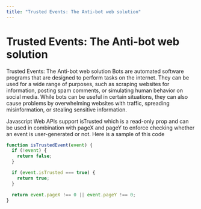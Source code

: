 ```yaml
---
title: "Trusted Events: The Anti-bot web solution"
---
```


# Trusted Events: The Anti-bot web solution

Trusted Events: The Anti-bot web solution Bots are automated software programs that are designed to perform tasks on the
internet. They can be used for a wide range of purposes, such as scraping websites for information, posting spam
comments, or simulating human behavior on social media. While bots can be useful in certain situations, they can also
cause problems by overwhelming websites with traffic, spreading misinformation, or stealing sensitive information.

Javascript Web APIs support isTrusted which is a read-only prop and can be used in combination with pageX and pageY to
enforce checking whether an event is user-generated or not. Here is a sample of this code

```js
function isTrustedEvent(event) {
  if (!event) {
    return false;
  }

  if (event.isTrusted === true) {
    return true;
  }

  return event.pageX !== 0 || event.pageY !== 0;
}
```
